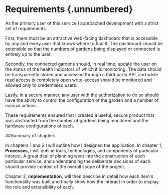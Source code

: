# Requirements {.unnumbered}

As the primary user of this service I approached development with a strict set
of requirements.

First, there must be an attractive web-facing dashboard that is accessible by
any and every user that knows where to find it. The dashboard should be
extensible so that the numbers of gardens being displayed or connected is
entirely up to the user.

Secondly, the connected gardens should, in real time, update the user on the
status of the health indicators of which it is monitoring. The data should be
transparently stored and accessed through a third party API, and while read
access is completely open write-access should be monitored and allowed only
to credentialed users.

Lastly, in a secure manner, any user with the authorization to do so should have the
ability to control the configuration of the garden and a number of manual actions.

These requirements ensured that I created a useful, secure product that was
abstracted from the number of gardens being monitored and the hardware configurations
of each.

##Summary of chapters

In chapters 1 and 2 I will outline how I designed the application. In chapter 1, **Processes**,
I will outline tools, technologies, and components of particular interest. A great deal
of planning went into the construction of each particular service, and understanding the
deliberate decisions of each should provide context of the overall scope of the project.

Chapter 2, **implementation**, will then describe in detail how each item's functionality
was built and finally show how the interact in order to display the role and extensibility
of each.
